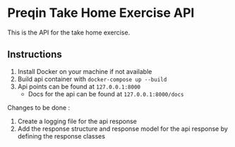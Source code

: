 # Preqin Take Home Exercise API

This is the API for the take home exercise. 

## Instructions

1. Install Docker on your machine if not available
2. Build api container with `docker-compose up --build`
3. Api points can be found at `127.0.0.1:8000`
    * Docs for the api can be found at `127.0.0.1:8000/docs`
  

Changes to be done : 
1. Create a logging file for the api response 
2. Add the response structure and response model for the api response by defining the response classes 
